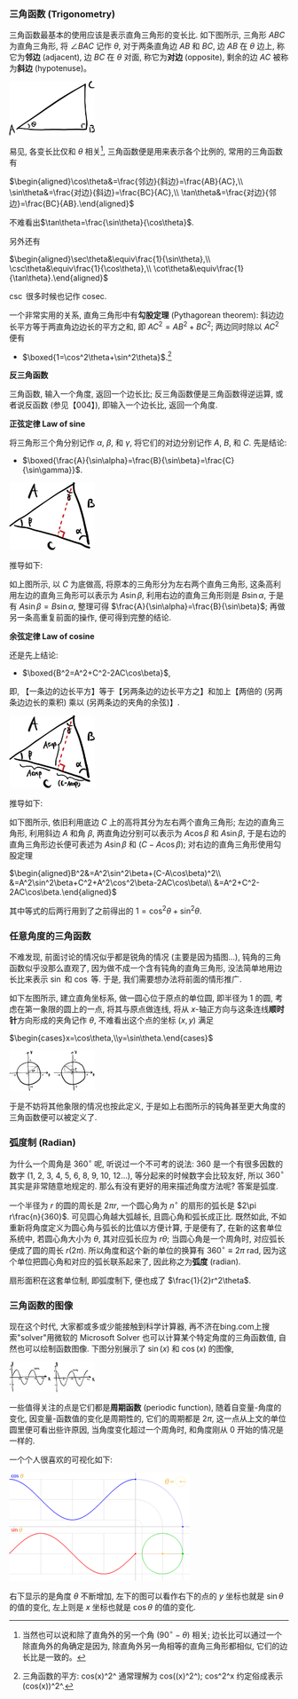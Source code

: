 ### 三角函数 (Trigonometry)

三角函数最基本的使用应该是表示直角三角形的变长比. 如下图所示, 三角形 $ABC$ 为直角三角形, 将 $\angle BAC$ 记作 $\theta$, 对于两条直角边 $AB$ 和 $BC$, 边 $AB$ 在 $\theta$ 边上, 称它为**邻边** (adjacent), 边 $BC$ 在 $\theta$ 对面, 称它为**对边** (opposite), 剩余的边 $AC$ 被称为**斜边** (hypotenuse)。

<img src="image-20230308142717670.png" alt="image-20230308142717670" style="zoom:15%;" />

易见, 各变长比仅和 $\theta$ 相关[^1], 三角函数便是用来表示各个比例的, 常用的三角函数有

$\begin{aligned}\cos\theta&=\frac{邻边}{斜边}=\frac{AB}{AC},\\
\sin\theta&=\frac{对边}{斜边}=\frac{BC}{AC},\\
\tan\theta&=\frac{对边}{邻边}=\frac{BC}{AB}.\end{aligned}$

不难看出$\tan\theta=\frac{\sin\theta}{\cos\theta}$.

另外还有

$\begin{aligned}\sec\theta&\equiv\frac{1}{\sin\theta},\\
\csc\theta&\equiv\frac{1}{\cos\theta},\\
\cot\theta&\equiv\frac{1}{\tan\theta}.\end{aligned}$

$\csc$ 很多时候也记作 $\text{cosec}$.

一个非常实用的关系, 直角三角形中有**勾股定理** (Pythagorean theorem): 斜边边长平方等于两直角边边长的平方之和, 即 $AC^2=AB^2+BC^2$; 两边同时除以 $AC^2$ 便有

-  $\boxed{1=\cos^2\theta+\sin^2\theta}$.[^2]

**反三角函数**

三角函数, 输入一个角度, 返回一个边长比; 反三角函数便是三角函数得逆运算, 或者说反函数 (参见【004】), 即输入一个边长比, 返回一个角度.

**正弦定律 Law of sine**

将三角形三个角分别记作 $\alpha$, $\beta$, 和 $\gamma$, 将它们的对边分别记作 $A$, $B$, 和 $C$. 先是结论:

-  $\boxed{\frac{A}{\sin\alpha}=\frac{B}{\sin\beta}=\frac{C}{\sin\gamma}}$.

<img src="image-20230308142913522.png" alt="image-20230308142913522" style="zoom:15%;" />

推导如下:

如上图所示, 以 $C$ 为底做高, 将原本的三角形分为左右两个直角三角形, 这条高利用左边的直角三角形可以表示为 $A\sin\beta$, 利用右边的直角三角形则是 $B\sin\alpha$, 于是有 $A\sin\beta=B\sin\alpha$, 整理可得 $\frac{A}{\sin\alpha}=\frac{B}{\sin\beta}$; 再做另一条高重复前面的操作, 便可得到完整的结论.

**余弦定律 Law of cosine**

还是先上结论:

-  $\boxed{B^2=A^2+C^2-2AC\cos\beta}$,

即, 【一条边的边长平方】等于【另两条边的边长平方之】和加上【两倍的 (另两条边边长的乘积) 乘以 (另两条边的夹角的余弦)】. 

<img src="image-20230308151417631.png" alt="image-20230308151417631" style="zoom:15%;" />

推导如下:

如下图所示, 依旧利用底边 $C$ 上的高将其分为左右两个直角三角形; 左边的直角三角形, 利用斜边 $A$ 和角 $\beta$, 两直角边分别可以表示为 $A\cos\beta$ 和 $A\sin\beta$, 于是右边的直角三角形边长便可表述为 $A\sin\beta$ 和 $(C-A\cos\beta)$; 对右边的直角三角形使用勾股定理

$\begin{aligned}B^2&=A^2\sin^2\beta+(C-A\cos\beta)^2\\
&=A^2\sin^2\beta+C^2+A^2\cos^2\beta-2AC\cos\beta\\
&=A^2+C^2-2AC\cos\beta.\end{aligned}$

其中等式的后两行用到了之前得出的 $1=\cos^2\theta+\sin^2\theta$.

### 任意角度的三角函数

不难发现, 前面讨论的情况似乎都是锐角的情况 (主要是因为插图...), 钝角的三角函数似乎没那么直观了, 因为做不成一个含有钝角的直角三角形, 没法简单地用边长比来表示 $\sin$ 和 $\cos$ 等. 于是, 我们需要想办法将前面的情形推广.

如下左图所示, 建立直角坐标系, 做一圆心位于原点的单位圆, 即半径为 $1$ 的圆, 考虑在第一象限的圆上的一点, 将其与原点做连线, 将从 $x$-轴正方向与这条连线**顺时针**方向形成的夹角记作 $\theta$, 不难看出这个点的坐标 $(x,y)$ 满足

$\begin{cases}x=\cos\theta,\\y=\sin\theta.\end{cases}$

<img src="image-20230316171124433.png" alt="image-20230316171124433" style="zoom:15%;" />

于是不妨将其他象限的情况也按此定义, 于是如上右图所示的钝角甚至更大角度的三角函数便可以被定义了.

### 弧度制 (Radian)

为什么一个周角是 $360^\circ$ 呢, 听说过一个不可考的说法:  $360$ 是一个有很多因数的数字 (1, 2, 3, 4, 5, 6, 8, 9, 10, 12...), 等分起来的时候数字会比较友好, 所以 $360^\circ$ 其实是非常随意地规定的. 那么有没有更好的用来描述角度方法呢? 答案是弧度.

一个半径为 $r$ 的圆的周长是 $2\pi r$, 一个圆心角为 $n^\circ$ 的扇形的弧长是 $2\pi r\frac{n}{360}$. 可见圆心角越大弧越长, 且圆心角和弧长成正比. 既然如此, 不如重新将角度定义为圆心角与弧长的比值以方便计算, 于是便有了, 在新的这套单位系统中, 若圆心角大小为 $\theta$, 其对应弧长应为 $r\theta$; 当圆心角是一个周角时, 对应弧长便成了圆的周长 $r(2\pi)$. 所以角度和这个新的单位的换算有 $360^\circ\equiv 2\pi\ \text{rad}$, 因为这个单位把圆心角和对应的弧长联系起来了, 因此称之为**弧度** (radian).

扇形面积在这套单位制, 即弧度制下, 便也成了 $\frac{1}{2}r^2\theta$.

### 三角函数的图像

现在这个时代, 大家都或多或少能接触到科学计算器, 再不济在bing.com上搜索"solver"用微软的 Microsoft Solver 也可以计算某个特定角度的三角函数值, 自然也可以绘制函数图像. 下图分别展示了 $\sin(x)$ 和 $\cos(x)$ 的图像, 

<img src="image-20230316171137500.png" alt="image-20230316171137500" style="zoom:15%;" />

一些值得关注的点是它们都是**周期函数** (periodic function), 随着自变量-角度的变化, 因变量-函数值的变化是周期性的, 它们的周期都是 $2\pi$, 这一点从上文的单位圆里便可看出些许原因, 当角度变化超过一个周角时, 和角度刚从 $0$ 开始的情况是一样的.

一个个人很喜欢的可视化如下:

<img src="db858a5da79d3c81e4579a2a24a0d240.gif" alt="查看源图像" style="zoom: 50%;" />

右下显示的是角度 $\theta$ 不断增加, 左下的图可以看作右下的点的 $y$ 坐标也就是 $\sin\theta$ 的值的变化, 左上则是 $x$ 坐标也就是 $\cos\theta$ 的值的变化.


[^1]: 当然也可以说和除了直角外的另一个角 $(90^\circ-\theta)$ 相关; 边长比可以通过一个除直角外的角确定是因为, 除直角外另一角相等的直角三角形都相似, 它们的边长比是一致的。

[^2]:  三角函数的平方: cos(x)^2^ 通常理解为 cos((x)^2^); cos^2^x 约定俗成表示 (cos(x))^2^.